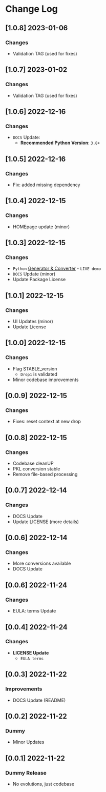 # Change Log

## [1.0.8] 2023-01-06
### Changes

- Validation TAG (used for fixes)

## [1.0.7] 2023-01-02
### Changes

- Validation TAG (used for fixes)

## [1.0.6] 2022-12-16
### Changes

- `DOCS` Update:
  - **Recommended Python Version**: `3.8+`

## [1.0.5] 2022-12-16
### Changes

- Fix: added missing dependency

## [1.0.4] 2022-12-15
### Changes

- HOMEpage update (minor)

## [1.0.3] 2022-12-15
### Changes

- `Python` [Generator & Converter](https://app-generator.dev/) - `LIVE demo`
- `DOCS` Update (minor)
- Update Package License

## [1.0.1] 2022-12-15
### Changes

- UI Updates (minor)
- Update License 

## [1.0.0] 2022-12-15
### Changes

- Flag STABLE_version
  - `Drop1` is validated 
- Minor codebase improvements

## [0.0.9] 2022-12-15
### Changes

- Fixes: reset context at new drop

## [0.0.8] 2022-12-15
### Changes

- Codebase cleanUP
- PKL conversion stable
- Remove file-based processing 

## [0.0.7] 2022-12-14
### Changes

- DOCS Update
- Update LICENSE (more details)

## [0.0.6] 2022-12-14
### Changes

- More conversions available
- DOCS Update

## [0.0.6] 2022-11-24
### Changes

- EULA: terms Update

## [0.0.4] 2022-11-24
### Changes

- **LICENSE Update**
  - `EULA terms`

## [0.0.3] 2022-11-22
### Improvements 

- DOCS Update (README)

## [0.0.2] 2022-11-22
### Dummy 

- Minor Updates

## [0.0.1] 2022-11-22
### Dummy Release

- No evolutions, just codebase
